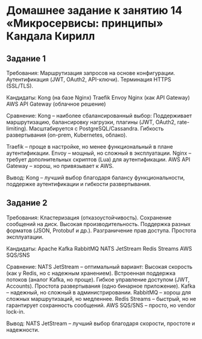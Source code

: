 # Домашнее задание к занятию 14 «Микросервисы: принципы» Кандала Кирилл
## Задание 1

Требования:
Маршрутизация запросов на основе конфигурации.
Аутентификация (JWT, OAuth2, API-ключи).
Терминация HTTPS (SSL/TLS).

Кандидаты:
Kong (на базе Nginx)
Traefik
Envoy
Nginx (как API Gateway)
AWS API Gateway (облачное решение)

Сравнение:
Kong – наиболее сбалансированный выбор:
Поддерживает маршрутизацию, балансировку нагрузки, плагины (JWT, OAuth2, rate-limiting).
Масштабируется с PostgreSQL/Cassandra.
Гибкость развертывания (on-prem, Kubernetes, облако).

Traefik – проще в настройке, но менее функциональный в плане аутентификации.
Envoy – мощный, но сложный в эксплуатации.
Nginx – требует дополнительных скриптов (Lua) для аутентификации.
AWS API Gateway – хорош, но привязывает к AWS.

Вывод:
Kong – лучший выбор благодаря балансу функциональности, поддержке аутентификации и гибкости развертывания.

## Задание 2

Требования:
Кластеризация (отказоустойчивость).
Сохранение сообщений на диск.
Высокая производительность.
Поддержка разных форматов (JSON, Protobuf и др.).
Разграничение прав доступа.
Простота эксплуатации.

Кандидаты:
Apache Kafka
RabbitMQ
NATS JetStream
Redis Streams
AWS SQS/SNS

Сравнение:
NATS JetStream – оптимальный вариант:
Высокая скорость (как у Redis, но с надежным хранением).
Встроенная поддержка потоков (аналог Kafka, но проще).
Гибкое управление доступом (JWT, Accounts).
Простота развертывания (одно бинарное приложение).
Kafka – надежный, но сложный в администрировании.
RabbitMQ – хорош для сложных маршрутизаций, но медленнее.
Redis Streams – быстрый, но не гарантирует сохранность сообщений.
AWS SQS/SNS – просто, но vendor lock-in.

Вывод:
NATS JetStream – лучший выбор благодаря скорости, простоте и надежности.
